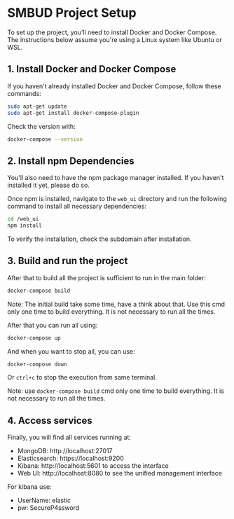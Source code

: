 # SMBUD Project Setup

To set up the project, you'll need to install Docker and Docker Compose. The instructions below assume you're using a Linux system like Ubuntu or WSL.

## 1. Install Docker and Docker Compose

If you haven't already installed Docker and Docker Compose, follow these commands:

```bash
sudo apt-get update
sudo apt-get install docker-compose-plugin
```

Check the version with: 

```bash
docker-compose --version
```

## 2. Install npm Dependencies

You'll also need to have the npm package manager installed. If you haven't installed it yet, please do so.

Once npm is installed, navigate to the ```web_ui``` directory and run the following command to install all necessary dependencies:

```bash
cd /web_ui
npm install
```

To verify the installation, check the subdomain after installation.

## 3. Build and run the project

After that to build all the project is sufficient to run in the main folder:

```bash
docker-compose build
```

Note: The initial build take some time, have a think about that. Use this cmd only one time to build everything. It is not necessary to run all the times.

After that you can run all using: 

```bash
docker-compose up
```

And when you want to stop all, you can use: 

```bash
docker-compose down
```
Or ```ctrl+c``` to stop the execution from same terminal. 

Note: use ```docker-compose build``` cmd only one time to build everything. It is not necessary to run all the times.

## 4. Access services

Finally, you will find all services running at:

- MongoDB: http://localhost:27017
- Elasticsearch: https://localhost:9200 
- Kibana: http://localhost:5601 to access the interface
- Web UI: http://localhost:8080 to see the unified management interface

For kibana use:
- UserName: elastic
- pw: SecureP4ssword